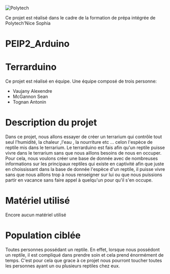 ![Polytech](http://www.polytechnice.fr/jahia/jsp/jahia/templates/inc/img/polytech_nice-sophia.png)

Ce projet est réalisé dans le cadre de la formation de prépa intégrée de Polytech'Nice Sophia


# PEIP2_Arduino
# Terrarduino

Ce projet est réalisé en équipe.
Une équipe composé de trois personne:
* Vaujany Alexendre
* McGannon Sean 
* Tognan Antonin

# Description du projet

Dans ce projet, nous allons essayer de créer un terrarium qui contrôle tout seul l'humidité, la chaleur ,l'eau , la nourriture etc ...
celon l'espèce de reptile mis dans le terrarium.
Le terrarduino est fais afin qu'un reptile puisse vivre dans le terrarium sans que nous aillons besoins de nous en occuper.
Pour cela, nous voulons créer une base de donnée avec de nombreuses informations sur les principaux reptiles qui existe en captivité afin que juste en choississant dans la base de donnée l'espèce d'un reptile, il puisse vivre sans que nous aillons trop à nous renseigner sur lui ou que nous puissions partir en vacance sans faire appel à quelqu'un pour qu'il s'en occupe.

# Matériel utilisé 
Encore aucun matériel utilisé 

# Population ciblée

Toutes personnes possédant un reptile.
En effet, lorsque nous possédont un reptile, il est compliqué dans prendre soin et cela prend énormément de temps.
C'est pour cela que grace à ce projet nous pourront toucher toutes les personnes ayant un ou plusieurs reptiles chez eux.

